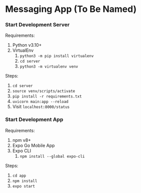 # Messaging App (To Be Named)

### Start Development Server
Requirements:
1. Python v3.10+
2. VirtualEnv
    1. `python3 -m pip install virtualenv`
    2. `cd server`
    3. `python3 -m virtualenv venv`

Steps:
1. `cd server`
2. `source venv/scripts/activate`
3. `pip install -r requirements.txt`
4. `uvicorn main:app --reload`
5. Visit `localhost:8000/status`

### Start Development App
Requirements:
1. npm v8+
2. Expo Go Mobile App
3. Expo CLI
    1. `npm install --global expo-cli`

Steps:
1. `cd app`
2. `npm install`
3. `expo start`
